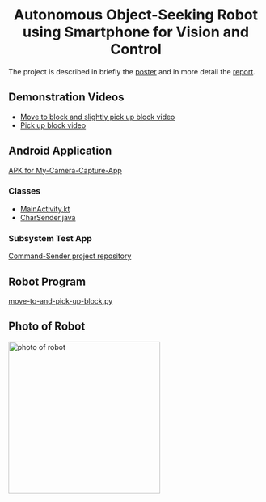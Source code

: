 <div align="center">
  
# Autonomous Object-Seeking Robot using Smartphone for Vision and Control


</div>

The project is described in briefly the [poster](Object-Seeking%20Robot%20Poster.pdf) and in more detail the [report](Report.pdf).

## Demonstration Videos
- [Move to block and slightly pick up block video](Demo%20videos/integrated%203%20-%20slight%20pickup.mp4)
- [Pick up block video](Demo%20videos/pick%20up%20block.mp4)

## Android Application
[APK for My-Camera-Capture-App](My-Camera-Capture-App.apk)

### Classes
- [MainActivity.kt](My-Camera-Capture-App/app/src/main/java/com/example/myapplication/MainActivity.kt)
- [CharSender.java](My-Camera-Capture-App/app/src/main/java/com/example/myapplication/CharSender.java)

### Subsystem Test App
[Command-Sender project repository](https://github.com/karanimaan/Command-Sender)

## Robot Program
[move-to-and-pick-up-block.py](Robot%20code/move-to-and-pick-up-block.py)

## Photo of Robot
<img alt="photo of robot" src="https://github.com/user-attachments/assets/5f31efce-ba2d-4128-b29f-00c910407620" width="300" />
